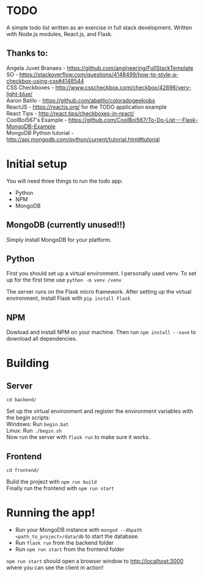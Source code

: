 # TODO

A simple todo list written as an exercise in full stack development.
Written with Node.js modules, React.js, and Flask.

## Thanks to:
Angela Juvet Branaes - https://github.com/angineering/FullStackTemplate  
SO - https://stackoverflow.com/questions/4148499/how-to-style-a-checkbox-using-css#4148544  
CSS Checkboxes - http://www.csscheckbox.com/checkbox/42696/very-light-blue/  
Aaron Batilo - https://github.com/abatilo/coloradogeekjobs  
ReactJS - https://reactjs.org/ for the TODO application example  
React Tips - http://react.tips/checkboxes-in-react/  
CoolBoi567's Example - https://github.com/CoolBoi567/To-Do-List---Flask-MongoDB-Example  
MongoDB Python tutorial - http://api.mongodb.com/python/current/tutorial.html#tutorial  

# Initial setup

You will need three things to run the todo app:
- Python
- NPM
- MongoDB

## MongoDB (currently unused!!)
Simply install MongoDB for your platform.

## Python
First you should set up a virtual environment. I personally used venv.
To set up for the first time use `python -m venv /venv`

The server runs on the Flask micro framework. After setting up the virtual environment, install
Flask with `pip install Flask`

## NPM
Dowload and install NPM on your machine. Then run `npm install --save` to download all dependencies.

# Building

## Server
`cd backend/`

Set up the virtual environment and register the environment variables with the begin scripts:  
Windows: Run `begin.bat`  
Linux: Run `./begin.sh`  
Now run the server with `flask run` to make sure it works. 

## Frontend
`cd frontend/`  

Build the project with `npm run build`  
Finally run the frontend with `npm run start`  

# Running the app!
- Run your MongoDB instance with `mongod --dbpath <path_to_project>/data/db` to start the database.
- Run `flask run` from the backend folder
- Run `npm run start` from the frontend folder

`npm run start` should open a browser window to [http://localhost:3000](http://localhost:3000) where you can see the client in action!
